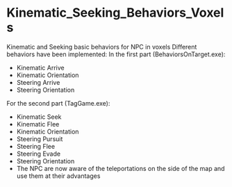 # Kinematic_Seeking_Behaviors_Voxels
Kinematic and Seeking basic behaviors for NPC in voxels
Different behaviors have been implemented:
In the first part (BehaviorsOnTarget.exe):
- Kinematic Arrive
- Kinematic Orientation
- Steering Arrive
- Steering Orientation

For the second part (TagGame.exe):
- Kinematic Seek
- Kinematic Flee
- Kinematic Orientation
- Steering Pursuit
- Steering Flee
- Steering Evade
- Steering Orientation
- The NPC are now aware of the teleportations on the side of the map and use them at their advantages
